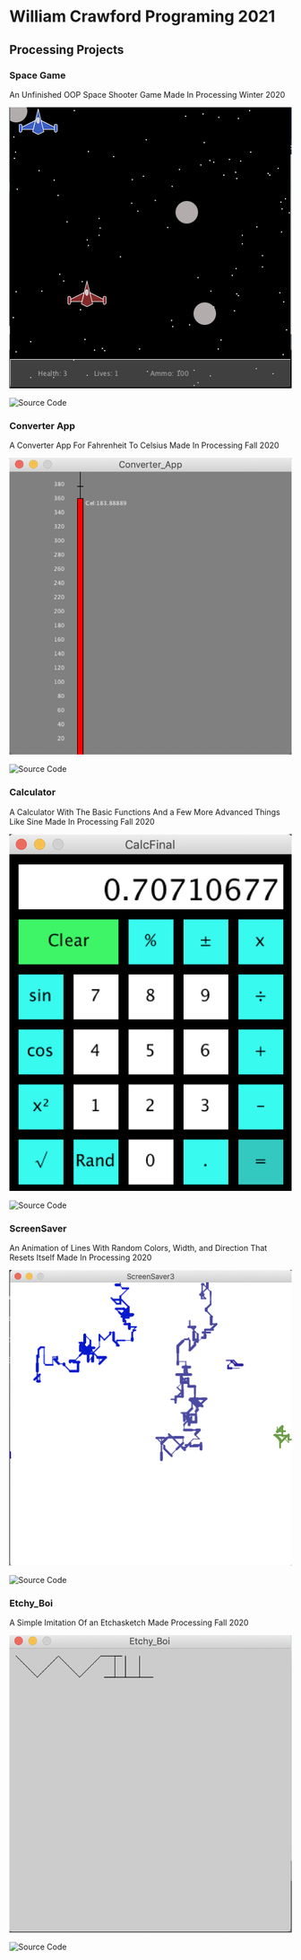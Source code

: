 # William Crawford Programing 2021

## Processing Projects


### Space Game

An Unfinished OOP Space Shooter Game Made In Processing Winter 2020

![Space Game Image](https://github.com/9701836/programmingB4/blob/gh-pages/images/Space%20Game.png?raw=true)

![Source Code](https://github.com/9701836/programmingB4/tree/gh-pages/src/Space_boi)

### Converter App

A Converter App For Fahrenheit To Celsius Made In Processing Fall 2020

![Converter App Image](https://github.com/9701836/programmingB4/blob/gh-pages/images/Converter%20App.png?raw=true)

![Source Code](https://github.com/9701836/programmingB4/tree/gh-pages/src/Converter%20App)

### Calculator

A Calculator With The Basic Functions And a Few More Advanced Things Like Sine Made In Processing Fall 2020

![Calculator Image](https://github.com/9701836/programmingB4/blob/gh-pages/images/Calculator.png?raw=true)

![Source Code](https://github.com/9701836/programmingB4/tree/gh-pages/src/Calculator)

### ScreenSaver

An Animation of Lines With Random Colors, Width, and Direction That Resets Itself Made In Processing 2020

![ScreenSaver Image](https://github.com/9701836/programmingB4/blob/gh-pages/images/ScreenSaver.png?raw=true)

![Source Code](https://github.com/9701836/programmingB4/tree/gh-pages/src/ScreenSaver)

### Etchy_Boi

A Simple Imitation Of an Etchasketch Made Processing Fall 2020

![Etchy_Boi Image](https://github.com/9701836/programmingB4/blob/gh-pages/images/Etchy_Boi.png?raw=true)

![Source Code](https://github.com/9701836/programmingB4/tree/gh-pages/src/Etchy_Boi)


